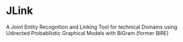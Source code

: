 # JLink
A Joint Entity Recognition and Linking Tool for technical Domains using Udirected Probabilistic Graphical Models with BiGram (former BIRE)

